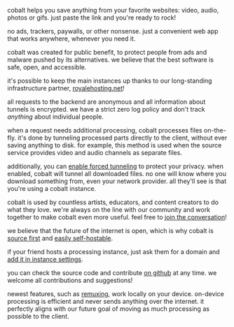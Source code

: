 <script lang="ts">
    import { t } from "$lib/i18n/translations";
    import { partners, contacts, docs } from "$lib/env";

    import SectionHeading from "$components/misc/SectionHeading.svelte";
</script>

<section id="summary">
<SectionHeading
    title={$t("about.heading.summary")}
    sectionId="summary"
/>

cobalt helps you save anything from your favorite websites: video, audio, photos or gifs. just paste the link and you're ready to rock!

no ads, trackers, paywalls, or other nonsense. just a convenient web app that works anywhere, whenever you need it.
</section>

<section id="motivation">
<SectionHeading
    title={$t("about.heading.motivation")}
    sectionId="motivation"
/>

cobalt was created for public benefit, to protect people from ads and malware pushed by its alternatives.
we believe that the best software is safe, open, and accessible.

it's possible to keep the main instances up thanks to our long-standing infrastructure partner, [royalehosting.net]({partners.royalehosting})!
</section>

<section id="privacy">
<SectionHeading
    title={$t("about.heading.privacy")}
    sectionId="privacy"
/>

all requests to the backend are anonymous and all information about tunnels is encrypted.
we have a strict zero log policy and don't track *anything* about individual people.

when a request needs additional processing, cobalt processes files on-the-fly.
it's done by tunneling processed parts directly to the client, without ever saving anything to disk.
for example, this method is used when the source service provides video and audio channels as separate files.

additionally, you can [enable forced tunneling](/settings/privacy#tunnel) to protect your privacy.
when enabled, cobalt will tunnel all downloaded files.
no one will know where you download something from, even your network provider.
all they'll see is that you're using a cobalt instance.
</section>

<section id="community">
<SectionHeading
    title={$t("about.heading.community")}
    sectionId="community"
/>

cobalt is used by countless artists, educators, and content creators to do what they love.
we're always on the line with our community and work together to make cobalt even more useful.
feel free to [join the conversation](/about/community)!

we believe that the future of the internet is open, which is why cobalt is
[source first](https://sourcefirst.com/) and [easily self-hostable]({docs.instanceHosting}).

if your friend hosts a processing instance, just ask them for a domain and [add it in instance settings](/settings/instances#community).

you can check the source code and contribute [on github]({contacts.github}) at any time.
we welcome all contributions and suggestions!
</section>

<section id="local">
<SectionHeading
    title={$t("about.heading.local")}
    sectionId="local"
/>

newest features, such as [remuxing](/remux), work locally on your device.
on-device processing is efficient and never sends anything over the internet.
it perfectly aligns with our future goal of moving as much processing as possible to the client.
</section>
